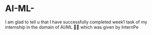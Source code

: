 # AI-ML-
 I am glad to tell u that I have successfully completed week1 task of my internship in the domain of AI/ML 👩‍💻 which was given by InternPe
